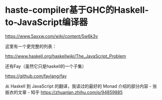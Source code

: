 # haste-compiler基于GHC的Haskell-to-JavaScript编译器

https://www.5axxw.com/wiki/content/5w6k3v

这里有一个更完整的列表：

http://www.haskell.org/haskellwiki/The_JavaScript_Problem

还有Fay（虽然它只是haskell的一个子集）

https://github.com/faylang/fay










从 Haskell 到 JavaScript 的翻译，我读过的最好的 Monad 介绍的部分内容 - 张振衣的文章 - 知乎
https://zhuanlan.zhihu.com/p/94859885




